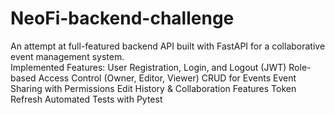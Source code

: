 # NeoFi-backend-challenge

An attempt at full-featured backend API built with FastAPI for a collaborative event management system.\
Implemented Features:
  User Registration, Login, and Logout (JWT)
  Role-based Access Control (Owner, Editor, Viewer)
  CRUD for Events
  Event Sharing with Permissions
  Edit History & Collaboration Features
  Token Refresh
  Automated Tests with Pytest

